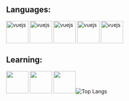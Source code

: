## Languages:
<div style="display: inline-block;">
  <img src="https://cdn.jsdelivr.net/gh/devicons/devicon/icons/mysql/mysql-original-wordmark.svg" alt="vuejs" width="60" height="60" style="max-width:100%;"/>
  <img src="https://cdn.jsdelivr.net/gh/devicons/devicon/icons/html5/html5-plain-wordmark.svg" alt="vuejs" width="60" height="60" style="max-width:100%;"/>
  <img src="https://cdn.jsdelivr.net/gh/devicons/devicon/icons/css3/css3-plain-wordmark.svg" alt="vuejs" width="60" height="60" style="max-width:100%;"/>
  <img src="https://cdn.jsdelivr.net/gh/devicons/devicon/icons/php/php-original.svg" alt="vuejs" width="60" height="60" style="max-width:100%;"/>
  <img src= "https://cdn-icons-png.flaticon.com/128/226/226777.png" alt="vuejs" width="60" height="60" style="max-width:100%;"/>
</div>
<br>

## Learning:
<div style="display: inline-block;">
  <img src="https://cdn.jsdelivr.net/gh/devicons/devicon/icons/javascript/javascript-original.svg" width="60" height="60" style="max-width:100%;"/>
  <img src="https://cdn.jsdelivr.net/gh/devicons/devicon/icons/c/c-original.svg" width="60" height="60" style="max-width:100%;" />
  <img src="https://cdn.jsdelivr.net/gh/devicons/devicon@latest/icons/csharp/csharp-original.svg" width="60" height="60" style="max-width:100%;/>
</div><p>
    
[![Top Langs](https://github-readme-stats.vercel.app/api/top-langs/?username=clararicioni&layout=compact&theme=aura)](https://github.com/anuraghazra/github-readme-stats)

  </p>
